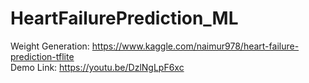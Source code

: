# HeartFailurePrediction_ML

Weight Generation: https://www.kaggle.com/naimur978/heart-failure-prediction-tflite <br>
Demo Link: https://youtu.be/DzlNgLpF6xc
